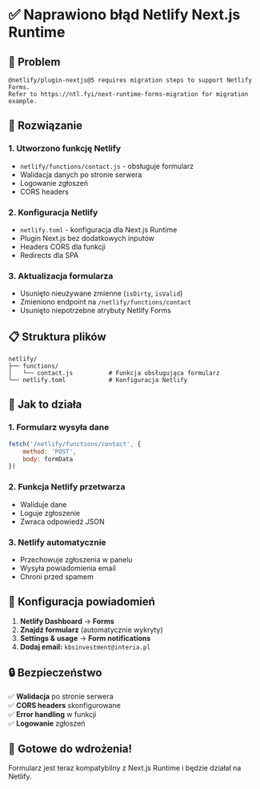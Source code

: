 # ✅ Naprawiono błąd Netlify Next.js Runtime

## 🚨 Problem
```
@netlify/plugin-nextjs@5 requires migration steps to support Netlify Forms. 
Refer to https://ntl.fyi/next-runtime-forms-migration for migration example.
```

## 🔧 Rozwiązanie

### **1. Utworzono funkcję Netlify**
- `netlify/functions/contact.js` - obsługuje formularz
- Walidacja danych po stronie serwera
- Logowanie zgłoszeń
- CORS headers

### **2. Konfiguracja Netlify**
- `netlify.toml` - konfiguracja dla Next.js Runtime
- Plugin Next.js bez dodatkowych inputów
- Headers CORS dla funkcji
- Redirects dla SPA

### **3. Aktualizacja formularza**
- Usunięto nieużywane zmienne (`isDirty`, `isValid`)
- Zmieniono endpoint na `/netlify/functions/contact`
- Usunięto niepotrzebne atrybuty Netlify Forms

## 📋 Struktura plików

```
netlify/
├── functions/
│   └── contact.js          # Funkcja obsługująca formularz
└── netlify.toml            # Konfiguracja Netlify
```

## 🎯 Jak to działa

### **1. Formularz wysyła dane**
```javascript
fetch('/netlify/functions/contact', {
    method: 'POST',
    body: formData
})
```

### **2. Funkcja Netlify przetwarza**
- Waliduje dane
- Loguje zgłoszenie
- Zwraca odpowiedź JSON

### **3. Netlify automatycznie**
- Przechowuje zgłoszenia w panelu
- Wysyła powiadomienia email
- Chroni przed spamem

## 📧 Konfiguracja powiadomień

1. **Netlify Dashboard** → **Forms**
2. **Znajdź formularz** (automatycznie wykryty)
3. **Settings & usage** → **Form notifications**
4. **Dodaj email:** `kbsinvestment@interia.pl`

## 🔒 Bezpieczeństwo

✅ **Walidacja** po stronie serwera  
✅ **CORS headers** skonfigurowane  
✅ **Error handling** w funkcji  
✅ **Logowanie** zgłoszeń  

## 🚀 Gotowe do wdrożenia!

Formularz jest teraz kompatybilny z Next.js Runtime i będzie działał na Netlify.
